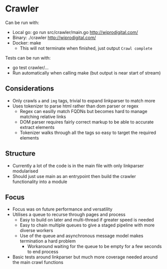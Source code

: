 # Crawler

Can be run with:
  - Local go: go run src/crawler/main.go http://wiprodigital.com/
  - Binary: ./crawler http://wiprodigital.com/
  - Docker: make
    - This will not terminate when finished, just output `Crawl complete` 

Tests can be run with:
  - go test crawler/...
  - Run automatically when calling make (but output is near start of stream)

## Considerations

  - Only crawls `a` and `img` tags, trivial to expand linkparser to match more
  - Uses tokenizer to parse html rather than dom parser or regex
    - Regex can easilly match FQDNs but becomes hard to manage matching relative links
    - DOM parser requires fairly correct markup to be able to accurate extract elements
    - Tokenizer walks through all the tags so easy to target the required elements

## Structure
  - Currently a lot of the code is in the main file with only linkparser modularised
  - Should just use main as an entrypoint then build the crawler functionality into a module

## Focus
  - Focus was on future performance and versatility
  - Utilises a queue to recurse through pages and process
    - Easy to build on later and multi-thread if greater speed is needed
    - Easy to chain multiple queues to give a staged pipeline with more diverse workers
    - Use of the queue and asynchronous message model makes termination a hard problem
      - Workaround waiting for the queue to be empty for a few seconds to end process
  - Basic tests around linkparser but much more coverage needed around the main crawl functions
